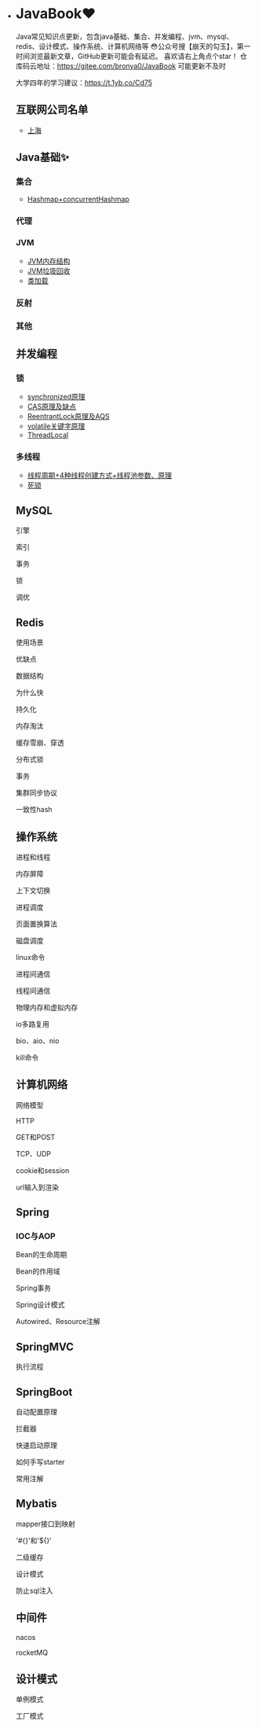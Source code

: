 - # JavaBook❤️

  Java常见知识点更新，包含java基础、集合、并发编程、jvm、mysql、redis、设计模式、操作系统、计算机网络等
  😳公众号搜【崩天的勾玉】，第一时间浏览最新文章，GitHub更新可能会有延迟。
  喜欢请右上角点个star！
  仓库码云地址：https://gitee.com/bronya0/JavaBook 可能更新不及时
  
  大学四年的学习建议：https://t.1yb.co/Cd75
  ## 互联网公司名单
  - [上海](https://t.1yb.co/CfjZ)

  ## Java基础✨

  ### 集合

  - [Hashmap+concurrentHashmap](https://t.1yb.co/Bpzc)

  ### 代理

  ### JVM
  - [JVM内存结构](https://t.1yb.co/BYCS)
  - [JVM垃圾回收](https://t.1yb.co/C60M)
  - [类加载](https://t.1yb.co/CbVJ)

  ### 反射

  ### 其他

  ## 并发编程

  ### 锁

  - [synchronized原理](https://t.1yb.co/BpCJ)
  - [CAS原理及缺点](https://t.1yb.co/Bu90)
  - [ReentrantLock原理及AQS](https://t.1yb.co/Bxo8)
  - [volatile关键字原理](https://t.1yb.co/BDWy)
  - [ThreadLocal](https://t.1yb.co/CdNG)

  ### 多线程
  - [线程周期+4种线程创建方式+线程池参数、原理](https://t.1yb.co/BKg5)
  - [死锁](https://t.1yb.co/BROq)

  ## MySQL

  引擎

  索引

  事务

  锁

  调优

  ## Redis

  使用场景

  优缺点

  数据结构

  为什么快

  持久化

  内存淘汰

  缓存雪崩、穿透

  分布式锁

  事务

  集群同步协议

  一致性hash

  ## 操作系统

  进程和线程

  内存屏障

  上下文切换

  进程调度

  页面置换算法

  磁盘调度

  linux命令

  进程间通信

  线程间通信

  物理内存和虚拟内存

  io多路复用

  bio、aio、nio

  kill命令

  ## 计算机网络

  网络模型

  HTTP

  GET和POST

  TCP、UDP

  cookie和session

  url输入到渲染

  ## Spring

  ### IOC与AOP

  Bean的生命周期

  Bean的作用域

  Spring事务

  Spring设计模式

  Autowired、Resource注解

  ## SpringMVC

  执行流程

  ## SpringBoot

  自动配置原理

  拦截器

  快速启动原理

  如何手写starter

  常用注解

  ## Mybatis

  mapper接口到映射

  '#{}'和'${}'

  二级缓存

  设计模式

  防止sql注入

  ## 中间件

  nacos

  rocketMQ

  ## 设计模式

  单例模式

  工厂模式

  

  


